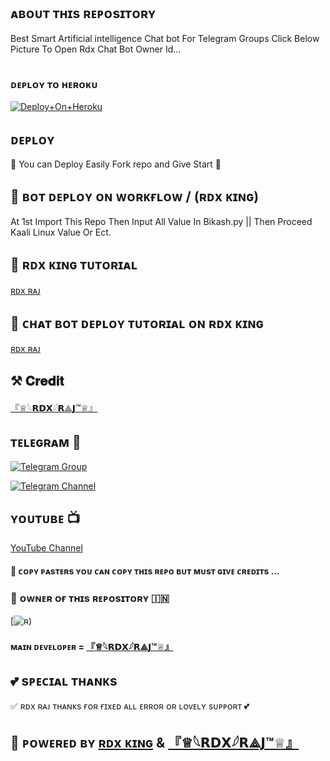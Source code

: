 ## ᴀʙᴏᴜᴛ ᴛʜɪs ʀᴇᴘᴏsɪᴛᴏʀʏ 
Best Smart Artificial intelligence Chat bot For Telegram Groups 
Click Below Picture To Open Rdx Chat Bot Owner Id...


<p align="center"><a href="tg://user?id=1777270311"><img src=""></a></p>



### ᴅᴇᴘʟᴏʏ ᴛᴏ ʜᴇʀᴏᴋᴜ

[![Deploy+On+Heroku](https://www.herokucdn.com/deploy/button.svg)](https://dashboard.heroku.com/new?template=https://github.com/Devilking12/CHAT)


## ᴅᴇᴘʟᴏʏ
🌷 You can Deploy Easily Fork repo and Give Start 🌷

## 🥀 ʙᴏᴛ ᴅᴇᴘʟᴏʏ ᴏɴ ᴡᴏʀᴋғʟᴏᴡ / (ʀᴅx ᴋɪɴɢ)
 At 1st Import This Repo Then Input All Value In Bikash.py || Then Proceed Kaali Linux Value Or Ect.

## 🥀 ʀᴅx ᴋɪɴɢ ᴛᴜᴛᴏʀɪᴀʟ

[ʀᴅx ʀᴀᴊ](https://www.youtube.com/channel/UCoOmopJ8YVYz9Lm8iHhNYMw)

## 🥀 ᴄʜᴀᴛ ʙᴏᴛ ᴅᴇᴘʟᴏʏ ᴛᴜᴛᴏʀɪᴀʟ ᴏɴ ʀᴅx ᴋɪɴɢ 

[ʀᴅx ʀᴀᴊ](https://www.youtube.com/channel/UCoOmopJ8YVYz9Lm8iHhNYMw)

## ⚒️ 𝐂𝐫𝐞𝐝𝐢𝐭
[『♕︎𓆩𝗥𝗗𝗫𓆪𝗥⟁𝗝™♕︎』](https://t.me/rj29rdx)

## ᴛᴇʟᴇɢʀᴀᴍ 🏪

[![Telegram Group](https://img.shields.io/badge/Telegram-Group-brightgreen)](https://t.me/BGT_Chat)

[![Telegram Channel](https://img.shields.io/badge/Telegram-Channel-brightgreen)](https://t.me/Bikashgadgetstech)

## ʏᴏᴜᴛᴜʙᴇ 📺

[YouTube Channel](https://youtube.com/channel/UCUkj6FFzdsOO5acUXVOEECg)


#### 🥺 ᴄᴏᴘʏ ᴘᴀsᴛᴇʀs ʏᴏᴜ ᴄᴀɴ ᴄᴏᴘʏ ᴛʜɪs ʀᴇᴘᴏ ʙᴜᴛ ᴍᴜsᴛ ɢɪᴠᴇ ᴄʀᴇᴅɪᴛs ...

### 🌷 ᴏᴡɴᴇʀ ᴏғ ᴛʜɪs ʀᴇᴘᴏsɪᴛᴏʀʏ 🇮🇳
[![ʀ](https://t.me/rj29rdx))


#### ᴍᴀɪɴ ᴅᴇᴠᴇʟᴏᴘᴇʀ = [『♕︎𓆩𝗥𝗗𝗫𓆪𝗥⟁𝗝™♕︎』](tg://user?id=1777270311)

## 💕 sᴘᴇᴄɪᴀʟ ᴛʜᴀɴᴋs

✅ ʀᴅx ʀᴀᴊ ᴛʜᴀɴᴋs ғᴏʀ ғɪxᴇᴅ ᴀʟʟ ᴇʀʀᴏʀ ᴏʀ ʟᴏᴠᴇʟʏ sᴜᴘᴘᴏʀᴛ 💕


## 🥀 ᴘᴏᴡᴇʀᴇᴅ ʙʏ [ʀᴅx ᴋɪɴɢ](tg://user?id=1777270311) & [『♕︎𓆩𝗥𝗗𝗫𓆪𝗥⟁𝗝™♕︎』](tg://user?id=1777270311)

